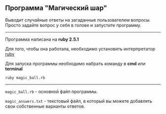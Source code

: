 ## Программа "Магический шар"

Выводит случайные ответы на загаданные пользователем вопросы. 
Просто задайте вопрос у себя в голове и запустите программу.

----------------------------------------------------------------------------

Программа написана на __ruby 2.5.1__

Для того, чтобы она работала, необходимо установить интерпрeтатор 
[ruby](https://www.ruby-lang.org/en/news/2018/03/28/ruby-2-5-1-released)



Для запуска программы необходимо набрать команду в __cmd__ или __terminal__

`ruby magic_ball.rb`

----------------------------------------------------------------------------

`magic_ball.rb` - основной файл программы.

`magic_answers.txt` - текстовый файл, в который вы можете добавлять свои собственные варианты ответов.
